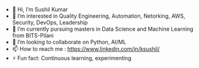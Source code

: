 - 👋 Hi, I’m Sushil Kumar
- 👀 I’m interested in Quality Engineering, Automation, Netorking, AWS, Security, DevOps, Leadership
- 🌱 I’m currently pursuing masters in Data Science and Machine Learning from BITS-Pilani
- 💞️ I’m looking to collaborate on Python, AI/ML
- 📫 How to reach me : https://www.linkedin.com/in/ksushil/
- ⚡ Fun fact: Continuous learning, experimenting


<!---
LearnWithSushil/LearnWithSushil is a ✨ special ✨ repository because its `README.md` (this file) appears on your GitHub profile.
You can click the Preview link to take a look at your changes.
--->
